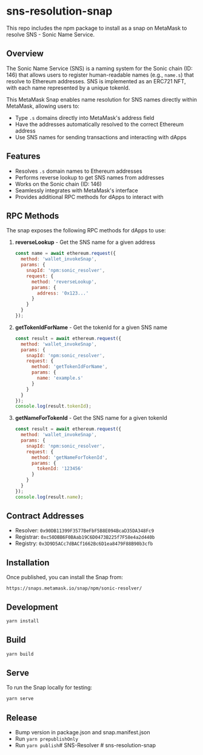 # sns-resolution-snap

This repo includes the npm package to install as a snap on MetaMask to resolve SNS - Sonic Name Service.

## Overview

The Sonic Name Service (SNS) is a naming system for the Sonic chain (ID: 146) that allows users to register human-readable names (e.g., `name.s`) that resolve to Ethereum addresses. SNS is implemented as an ERC721 NFT, with each name represented by a unique tokenId.

This MetaMask Snap enables name resolution for SNS names directly within MetaMask, allowing users to:

- Type `.s` domains directly into MetaMask's address field
- Have the addresses automatically resolved to the correct Ethereum address
- Use SNS names for sending transactions and interacting with dApps

## Features

- Resolves `.s` domain names to Ethereum addresses
- Performs reverse lookup to get SNS names from addresses
- Works on the Sonic chain (ID: 146)
- Seamlessly integrates with MetaMask's interface
- Provides additional RPC methods for dApps to interact with

## RPC Methods

The snap exposes the following RPC methods for dApps to use:

1. **reverseLookup** - Get the SNS name for a given address
   ```javascript
   const name = await ethereum.request({
     method: 'wallet_invokeSnap',
     params: {
       snapId: 'npm:sonic_resolver',
       request: {
         method: 'reverseLookup',
         params: {
           address: '0x123...'
         }
       }
     }
   });
   ```

2. **getTokenIdForName** - Get the tokenId for a given SNS name
   ```javascript
   const result = await ethereum.request({
     method: 'wallet_invokeSnap',
     params: {
       snapId: 'npm:sonic_resolver',
       request: {
         method: 'getTokenIdForName',
         params: {
           name: 'example.s'
         }
       }
     }
   });
   console.log(result.tokenId);
   ```

3. **getNameForTokenId** - Get the SNS name for a given tokenId
   ```javascript
   const result = await ethereum.request({
     method: 'wallet_invokeSnap',
     params: {
       snapId: 'npm:sonic_resolver',
       request: {
         method: 'getNameForTokenId',
         params: {
           tokenId: '123456'
         }
       }
     }
   });
   console.log(result.name);
   ```

## Contract Addresses

- Resolver: `0x90DB11399F3577BeFbF5B8E094BcaD35DA348Fc9`
- Registrar: `0xc50DBB6F0BAab19C6D0473B225f7F58e4a2d440b`
- Registry: `0x3D9D5ACc7dBACf1662Bc6D1ea8479F88B90b3cfb`

## Installation

Once published, you can install the Snap from:

```
https://snaps.metamask.io/snap/npm/sonic-resolver/
```

## Development

```bash
yarn install
```

## Build

```bash
yarn build
```

## Serve

To run the Snap locally for testing:

```bash
yarn serve
```

## Release

- Bump version in package.json and snap.manifest.json
- Run `yarn prepublishOnly`
- Run `yarn publish`#   S N S - R e s o l v e r  
 #   s n s - r e s o l u t i o n - s n a p  
 